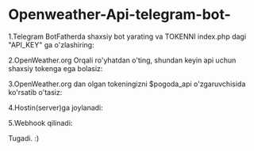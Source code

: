 # Openweather-Api-telegram-bot-

1.Telegram BotFatherda shaxsiy bot yarating va TOKENNI index.php dagi "API_KEY" ga o'zlashiring:

2.OpenWeather.org Orqali ro'yhatdan o'ting, shundan keyin api uchun shaxsiy tokenga ega bolasiz:

3.OpenWeather.org dan olgan tokeningizni $pogoda_api o'zgaruvchisida ko'rsatib o'tasiz:

4.Hostin(server)ga joylanadi:

5.Webhook qilinadi:

Tugadi. :)
